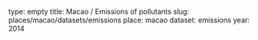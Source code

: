type: empty
title: Macao / Emissions of pollutants
slug: places/macao/datasets/emissions
place: macao
dataset: emissions
year: 2014
